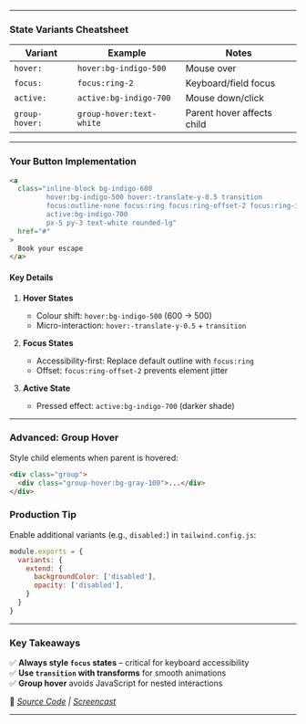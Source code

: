 
---


### **State Variants Cheatsheet**  
| Variant       | Example                      | Notes                     |
|---------------|------------------------------|---------------------------|
| `hover:`      | `hover:bg-indigo-500`        | Mouse over                |
| `focus:`      | `focus:ring-2`               | Keyboard/field focus      |
| `active:`     | `active:bg-indigo-700`       | Mouse down/click          |
| `group-hover:`| `group-hover:text-white`     | Parent hover affects child|

---

### **Your Button Implementation**  
```html
<a
  class="inline-block bg-indigo-600 
         hover:bg-indigo-500 hover:-translate-y-0.5 transition 
         focus:outline-none focus:ring focus:ring-offset-2 focus:ring-indigo-500 
         active:bg-indigo-700
         px-5 py-3 text-white rounded-lg"
  href="#"
>
  Book your escape
</a>
```

#### **Key Details**  
1. **Hover States**  
   - Colour shift: `hover:bg-indigo-500` (600 → 500)  
   - Micro-interaction: `hover:-translate-y-0.5` + `transition`  

2. **Focus States**  
   - Accessibility-first: Replace default outline with `focus:ring`  
   - Offset: `focus:ring-offset-2` prevents element jitter  

3. **Active State**  
   - Pressed effect: `active:bg-indigo-700` (darker shade)  

---

### **Advanced: Group Hover**  
Style child elements when parent is hovered:  
```html
<div class="group">
  <div class="group-hover:bg-gray-100">...</div>
</div>
```

### **Production Tip**  
Enable additional variants (e.g., `disabled:`) in `tailwind.config.js`:  
```js
module.exports = {
  variants: {
    extend: {
      backgroundColor: ['disabled'],
      opacity: ['disabled'],
    }
  }
}
```

---

### **Key Takeaways**  
✅ **Always style `focus` states** – critical for keyboard accessibility  
✅ **Use `transition` with transforms** for smooth animations  
✅ **Group hover** avoids JavaScript for nested interactions  

🔗 *[Source Code](04-hover-focus-and-other-states) | [Screencast](https://www.youtube.com/watch?v=5_BPDve5-3M)*  

---

